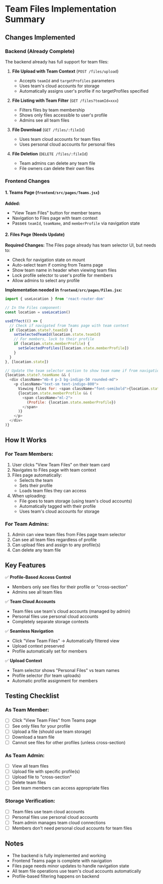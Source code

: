 # Team Files Implementation Summary

## Changes Implemented

### Backend (Already Complete)
The backend already has full support for team files:

1. **File Upload with Team Context** (`POST /files/upload`)
   - Accepts `teamId` and `targetProfiles` parameters
   - Uses team's cloud accounts for storage
   - Automatically assigns user's profile if no targetProfiles specified

2. **File Listing with Team Filter** (`GET /files?teamId=xxx`)
   - Filters files by team membership
   - Shows only files accessible to user's profile
   - Admins see all team files

3. **File Download** (`GET /files/:fileId`)
   - Uses team cloud accounts for team files
   - Uses personal cloud accounts for personal files

4. **File Deletion** (`DELETE /files/:fileId`)
   - Team admins can delete any team file
   - File owners can delete their own files

### Frontend Changes

#### 1. Teams Page (`frontend/src/pages/Teams.jsx`)
**Added:**
- "View Team Files" button for member teams
- Navigation to Files page with team context
- Passes `teamId`, `teamName`, and `memberProfile` via navigation state

#### 2. Files Page (Needs Update)
**Required Changes:**
The Files page already has team selector UI, but needs to:
- Check for navigation state on mount
- Auto-select team if coming from Teams page
- Show team name in header when viewing team files
- Lock profile selector to user's profile for members
- Allow admins to select any profile

**Implementation needed in `frontend/src/pages/Files.jsx`:**

```javascript
import { useLocation } from 'react-router-dom'

// In the Files component:
const location = useLocation()

useEffect(() => {
  // Check if navigated from Teams page with team context
  if (location.state?.teamId) {
    setSelectedTeamId(location.state.teamId)
    // For members, lock to their profile
    if (location.state.memberProfile) {
      setSelectedProfiles([location.state.memberProfile])
    }
  }
}, [location.state])

// Update the team selector section to show team name if from navigation
{location.state?.teamName && (
  <div className="mb-4 p-3 bg-indigo-50 rounded-md">
    <p className="text-sm text-indigo-800">
      Viewing files for: <span className="font-semibold">{location.state.teamName}</span>
      {location.state.memberProfile && (
        <span className="ml-2">
          (Profile: {location.state.memberProfile})
        </span>
      )}
    </p>
  </div>
)}
```

## How It Works

### For Team Members:
1. User clicks "View Team Files" on their team card
2. Navigates to Files page with team context
3. Files page automatically:
   - Selects the team
   - Sets their profile
   - Loads team files they can access
4. When uploading:
   - File goes to team storage (using team's cloud accounts)
   - Automatically tagged with their profile
   - Uses team's cloud accounts for storage

### For Team Admins:
1. Admin can view team files from Files page team selector
2. Can see all team files regardless of profile
3. Can upload files and assign to any profile(s)
4. Can delete any team file

## Key Features

✅ **Profile-Based Access Control**
- Members only see files for their profile or "cross-section"
- Admins see all team files

✅ **Team Cloud Accounts**
- Team files use team's cloud accounts (managed by admin)
- Personal files use personal cloud accounts
- Completely separate storage contexts

✅ **Seamless Navigation**
- Click "View Team Files" → Automatically filtered view
- Upload context preserved
- Profile automatically set for members

✅ **Upload Context**
- Team selector shows "Personal Files" vs team names
- Profile selector (for team uploads)
- Automatic profile assignment for members

## Testing Checklist

### As Team Member:
- [ ] Click "View Team Files" from Teams page
- [ ] See only files for your profile
- [ ] Upload a file (should use team storage)
- [ ] Download a team file
- [ ] Cannot see files for other profiles (unless cross-section)

### As Team Admin:
- [ ] View all team files
- [ ] Upload file with specific profile(s)
- [ ] Upload file to "cross-section"
- [ ] Delete team files
- [ ] See team members can access appropriate files

### Storage Verification:
- [ ] Team files use team cloud accounts
- [ ] Personal files use personal cloud accounts
- [ ] Team admin manages team cloud connections
- [ ] Members don't need personal cloud accounts for team files

## Notes

- The backend is fully implemented and working
- Frontend Teams page is complete with navigation
- Files page needs minor updates to handle navigation state
- All team file operations use team's cloud accounts automatically
- Profile-based filtering happens on backend

